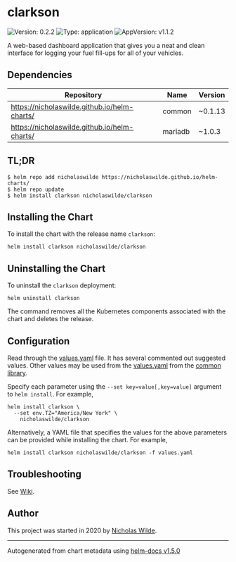 # clarkson

![Version: 0.2.2](https://img.shields.io/badge/Version-0.2.2-informational?style=flat-square) ![Type: application](https://img.shields.io/badge/Type-application-informational?style=flat-square) ![AppVersion: v1.1.2](https://img.shields.io/badge/AppVersion-v1.1.2-informational?style=flat-square)

A web-based dashboard application that gives you a neat and clean interface for logging your fuel fill-ups for all of your vehicles.

## Dependencies

| Repository | Name | Version |
|------------|------|---------|
| https://nicholaswilde.github.io/helm-charts/ | common | ~0.1.13 |
| https://nicholaswilde.github.io/helm-charts/ | mariadb | ~1.0.3 |

## TL;DR
```console
$ helm repo add nicholaswilde https://nicholaswilde.github.io/helm-charts/
$ helm repo update
$ helm install clarkson nicholaswilde/clarkson
```

## Installing the Chart
To install the chart with the release name `clarkson`:
```console
helm install clarkson nicholaswilde/clarkson
```

## Uninstalling the Chart
To uninstall the `clarkson` deployment:
```console
helm uninstall clarkson
```
The command removes all the Kubernetes components associated with the chart and deletes the release.

## Configuration

Read through the [values.yaml](./values.yaml) file. It has several commented out suggested values.
Other values may be used from the [values.yaml](../common/values.yaml) from the [common library](../common).

Specify each parameter using the `--set key=value[,key=value]` argument to `helm install`. For example,
```console
helm install clarkson \
  --set env.TZ="America/New York" \
    nicholaswilde/clarkson
```

Alternatively, a YAML file that specifies the values for the above parameters can be provided while installing the chart.
For example,
```console
helm install clarkson nicholaswilde/clarkson -f values.yaml
```

## Troubleshooting
See [Wiki](https://github.com/nicholaswilde/helm-charts/wiki/Troubleshooting).

## Author
This project was started in 2020 by [Nicholas Wilde](https://github.com/nicholaswilde).

----------------------------------------------
Autogenerated from chart metadata using [helm-docs v1.5.0](https://github.com/norwoodj/helm-docs/releases/v1.5.0)
